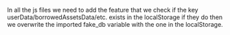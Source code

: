 In all the js files we need to add the feature that we check if the key userData/borrowedAssetsData/etc. exists in the localStorage if they do then we overwrite the imported fake_db variable with the one in the localStorage.
